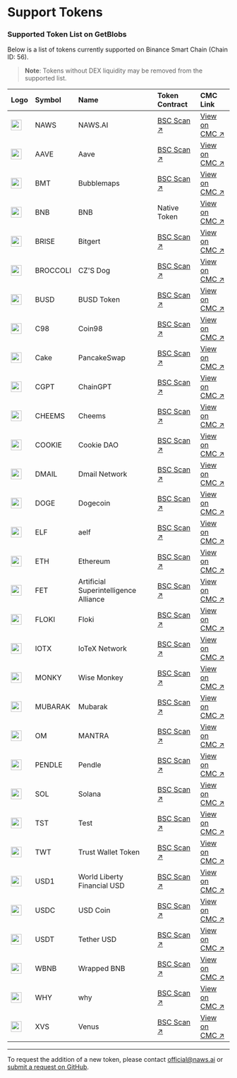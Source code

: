 # Support Tokens

<div class="token-list-container">

### Supported Token List on GetBlobs

Below is a list of tokens currently supported on Binance Smart Chain (Chain ID: 56).

> **Note**: Tokens without DEX liquidity may be removed from the supported list.

| Logo | Symbol | Name | Token Contract | CMC Link |
| :--- | :--- | :--- | :--- | :--- |
| <img src="https://s3.ap-northeast-2.amazonaws.com/cdn.naws.ai/images/coin-logos/token_symbols_naws.png" style="width: 24px; height: 24px;"> | NAWS | NAWS.AI | [BSC Scan ↗](https://bscscan.com/token/0x726a54E04f394b6e44e58a2D7CB0fEc61361D10E) | [View on CMC ↗](https://coinmarketcap.com/currencies/naws-ai) |
| <img src="https://s3.ap-northeast-2.amazonaws.com/cdn.naws.ai/images/coin-logos/token_symbols_aave.png" style="width: 24px; height: 24px;"> | AAVE | Aave | [BSC Scan ↗](https://bscscan.com/token/0xfb6115445bff7b52feb98650c87f44907e58f802) | [View on CMC ↗](https://coinmarketcap.com/currencies/aave) |
| <img src="https://s3.ap-northeast-2.amazonaws.com/cdn.naws.ai/images/coin-logos/token_symbols_bubblemaps.png" style="width: 24px; height: 24px;"> | BMT | Bubblemaps | [BSC Scan ↗](https://bscscan.com/token/0x7d814b9eD370Ec0a502EdC3267393bF62d891B62) | [View on CMC ↗](https://coinmarketcap.com/currencies/bubblemaps) |
| <img src="https://s3.ap-northeast-2.amazonaws.com/cdn.naws.ai/images/coin-logos/token_symbols_wrappedbnb.png" style="width: 24px; height: 24px;"> | BNB | BNB | Native Token | [View on CMC ↗](https://coinmarketcap.com/currencies/bnb) |
| <img src="https://s3.ap-northeast-2.amazonaws.com/cdn.naws.ai/images/coin-logos/token_symbols_bitrise.svg" style="width: 24px; height: 24px;"> | BRISE | Bitgert | [BSC Scan ↗](https://bscscan.com/token/0x8FFf93E810a2eDaaFc326eDEE51071DA9d398E83) | [View on CMC ↗](https://coinmarketcap.com/currencies/bitrise-token) |
| <img src="https://s3.ap-northeast-2.amazonaws.com/cdn.naws.ai/images/coin-logos/token_symbols_czsdog.png" style="width: 24px; height: 24px;"> | BROCCOLI | CZ'S Dog | [BSC Scan ↗](https://bscscan.com/token/0x6d5AD1592ed9D6D1dF9b93c793AB759573Ed6714) | [View on CMC ↗](https://coinmarketcap.com/currencies/czsdog-broccoli) |
| <img src="https://s3.ap-northeast-2.amazonaws.com/cdn.naws.ai/images/coin-logos/token_symbols_busd.png" style="width: 24px; height: 24px;"> | BUSD | BUSD Token | [BSC Scan ↗](https://bscscan.com/token/0xe9e7CEA3DedcA5984780Bafc599bD69ADd087D56) | [View on CMC ↗](https://coinmarketcap.com/currencies/binance-usd) |
| <img src="https://s3.ap-northeast-2.amazonaws.com/cdn.naws.ai/images/coin-logos/token_symbols_coin98.png" style="width: 24px; height: 24px;"> | C98 | Coin98 | [BSC Scan ↗](https://bscscan.com/token/0xaEC945e04baF28b135Fa7c640f624f8D90F1C3a6) | [View on CMC ↗](https://coinmarketcap.com/currencies/coin98) |
| <img src="https://s3.ap-northeast-2.amazonaws.com/cdn.naws.ai/images/coin-logos/token_symbols_pancakeswap.svg" style="width: 24px; height: 24px;"> | Cake | PancakeSwap | [BSC Scan ↗](https://bscscan.com/token/0x0E09FaBB73Bd3Ade0a17ECC321fD13a19e81cE82) | [View on CMC ↗](https://coinmarketcap.com/currencies/pancakeswap) |
| <img src="https://s3.ap-northeast-2.amazonaws.com/cdn.naws.ai/images/coin-logos/token_symbols_chaingpt.png" style="width: 24px; height: 24px;"> | CGPT | ChainGPT | [BSC Scan ↗](https://bscscan.com/token/0x9840652DC04fb9db2C43853633f0F62BE6f00f98) | [View on CMC ↗](https://coinmarketcap.com/currencies/chaingpt) |
| <img src="https://s3.ap-northeast-2.amazonaws.com/cdn.naws.ai/images/coin-logos/token_symbols_cheems.png" style="width: 24px; height: 24px;"> | CHEEMS | Cheems | [BSC Scan ↗](https://bscscan.com/token/0x0DF0587216a4a1bB7d5082fdc491d93d2dD4B413) | [View on CMC ↗](https://coinmarketcap.com/currencies/cheems-pet) |
| <img src="https://s3.ap-northeast-2.amazonaws.com/cdn.naws.ai/images/coin-logos/token_symbols_cookiedao.png" style="width: 24px; height: 24px;"> | COOKIE | Cookie DAO | [BSC Scan ↗](https://bscscan.com/token/0xC0041EF357B183448B235a8Ea73Ce4E4eC8c265F) | [View on CMC ↗](https://coinmarketcap.com/currencies/cookie) |
| <img src="https://s3.ap-northeast-2.amazonaws.com/cdn.naws.ai/images/coin-logos/token_symbols_dmail.svg" style="width: 24px; height: 24px;"> | DMAIL | Dmail Network | [BSC Scan ↗](https://bscscan.com/token/0xcc6f1e1b87cfcbe9221808d2d85c501aab0b5192) | [View on CMC ↗](https://coinmarketcap.com/currencies/dmail-network) |
| <img src="https://s3.ap-northeast-2.amazonaws.com/cdn.naws.ai/images/coin-logos/token_symbols_doge.png" style="width: 24px; height: 24px;"> | DOGE | Dogecoin | [BSC Scan ↗](https://bscscan.com/token/0xbA2aE424d960c26247Dd6c32edC70B295c744C43) | [View on CMC ↗](https://coinmarketcap.com/currencies/dogecoin) |
| <img src="https://s3.ap-northeast-2.amazonaws.com/cdn.naws.ai/images/coin-logos/token_symbols_aelf.svg" style="width: 24px; height: 24px;"> | ELF | aelf | [BSC Scan ↗](https://bscscan.com/token/0xa3f020a5C92e15be13CAF0Ee5C95cF79585EeCC9) | [View on CMC ↗](https://coinmarketcap.com/currencies/aelf) |
| <img src="https://s3.ap-northeast-2.amazonaws.com/cdn.naws.ai/images/coin-logos/token_symbols_ethereum.png" style="width: 24px; height: 24px;"> | ETH | Ethereum | [BSC Scan ↗](https://bscscan.com/token/0x2170Ed0880ac9A755fd29B2688956BD959F933F8) | [View on CMC ↗](https://coinmarketcap.com/currencies/ethereum) |
| <img src="https://s3.ap-northeast-2.amazonaws.com/cdn.naws.ai/images/coin-logos/token_symbols_artificial.png" style="width: 24px; height: 24px;"> | FET | Artificial Superintelligence Alliance | [BSC Scan ↗](https://bscscan.com/token/0x031b41e504677879370e9dbcf937283a8691fa7f) | [View on CMC ↗](https://coinmarketcap.com/currencies/artificial-superintelligence-alliance) |
| <img src="https://s3.ap-northeast-2.amazonaws.com/cdn.naws.ai/images/coin-logos/token_symbols_floki.png" style="width: 24px; height: 24px;"> | FLOKI | Floki | [BSC Scan ↗](https://bscscan.com/token/0xfb5B838b6cfEEdC2873aB27866079AC55363D37E) | [View on CMC ↗](https://coinmarketcap.com/currencies/floki-inu) |
| <img src="https://s3.ap-northeast-2.amazonaws.com/cdn.naws.ai/images/coin-logos/token_symbols_iotex.svg" style="width: 24px; height: 24px;"> | IOTX | IoTeX Network | [BSC Scan ↗](https://bscscan.com/token/0x9678e42cebeb63f23197d726b29b1cb20d0064e5) | [View on CMC ↗](https://coinmarketcap.com/currencies/iotex) |
| <img src="https://s3.ap-northeast-2.amazonaws.com/cdn.naws.ai/images/coin-logos/token_symbols_wisemonkey.png" style="width: 24px; height: 24px;"> | MONKY | Wise Monkey | [BSC Scan ↗](https://bscscan.com/token/0x59E69094398AfbEA632F8Bd63033BdD2443a3Be1) | [View on CMC ↗](https://coinmarketcap.com/currencies/wise-monkey) |
| <img src="https://s3.ap-northeast-2.amazonaws.com/cdn.naws.ai/images/coin-logos/token_symbols_mubrarak.png" style="width: 24px; height: 24px;"> | MUBARAK | Mubarak | [BSC Scan ↗](https://bscscan.com/token/0x5C85D6C6825aB4032337F11Ee92a72DF936b46F6) | [View on CMC ↗](https://coinmarketcap.com/currencies/mubarak) |
| <img src="https://s3.ap-northeast-2.amazonaws.com/cdn.naws.ai/images/coin-logos/token_symbols_mantra.png" style="width: 24px; height: 24px;"> | OM | MANTRA | [BSC Scan ↗](https://bscscan.com/token/0xf78d2e7936f5fe18308a3b2951a93b6c4a41f5e2) | [View on CMC ↗](https://coinmarketcap.com/currencies/mantra) |
| <img src="https://s3.ap-northeast-2.amazonaws.com/cdn.naws.ai/images/coin-logos/token_symbols_pendle.png" style="width: 24px; height: 24px;"> | PENDLE | Pendle | [BSC Scan ↗](https://bscscan.com/token/0xb3Ed0A426155B79B898849803E3B36552f7ED507) | [View on CMC ↗](https://coinmarketcap.com/currencies/pendle) |
| <img src="https://s3.ap-northeast-2.amazonaws.com/cdn.naws.ai/images/coin-logos/token_symbols_solana.png" style="width: 24px; height: 24px;"> | SOL | Solana | [BSC Scan ↗](https://bscscan.com/token/0x570A5D26f7765Ecb712C0924E4De545B89fD43dF) | [View on CMC ↗](https://coinmarketcap.com/currencies/solana) |
| <img src="https://s3.ap-northeast-2.amazonaws.com/cdn.naws.ai/images/coin-logos/token_symbols_tst.png" style="width: 24px; height: 24px;"> | TST | Test | [BSC Scan ↗](https://bscscan.com/token/0x86Bb94DdD16Efc8bc58e6b056e8df71D9e666429) | [View on CMC ↗](https://coinmarketcap.com/currencies/test-token-bsc) |
| <img src="https://s3.ap-northeast-2.amazonaws.com/cdn.naws.ai/images/coin-logos/token_symbols_trustwallet.png" style="width: 24px; height: 24px;"> | TWT | Trust Wallet Token | [BSC Scan ↗](https://bscscan.com/token/0x4b0f1812e5df2a09796481ff14017e6005508003) | [View on CMC ↗](https://coinmarketcap.com/currencies/trust-wallet-token) |
| <img src="https://s3.ap-northeast-2.amazonaws.com/cdn.naws.ai/images/coin-logos/token_symbols_world_liberty_financial.png" style="width: 24px; height: 24px;"> | USD1 | World Liberty Financial USD | [BSC Scan ↗](https://bscscan.com/token/0x8d0D000Ee44948FC98c9B98A4FA4921476f08B0d) | [View on CMC ↗](https://coinmarketcap.com/currencies/usd1) |
| <img src="https://s3.ap-northeast-2.amazonaws.com/cdn.naws.ai/images/coin-logos/token_symbols_usd.png" style="width: 24px; height: 24px;"> | USDC | USD Coin | [BSC Scan ↗](https://bscscan.com/token/0x8AC76a51cc950d9822D68b83fE1Ad97B32Cd580d) | [View on CMC ↗](https://coinmarketcap.com/currencies/usd-coin) |
| <img src="https://s3.ap-northeast-2.amazonaws.com/cdn.naws.ai/images/coin-logos/token_symbols_tetherusdt.png" style="width: 24px; height: 24px;"> | USDT | Tether USD | [BSC Scan ↗](https://bscscan.com/token/0x55d398326f99059fF775485246999027B3197955) | [View on CMC ↗](https://coinmarketcap.com/currencies/tether) |
| <img src="https://s3.ap-northeast-2.amazonaws.com/cdn.naws.ai/images/coin-logos/token_symbols_wrappedbnb.png" style="width: 24px; height: 24px;"> | WBNB | Wrapped BNB | [BSC Scan ↗](https://bscscan.com/token/0xbb4CdB9CBd36B01bD1cBaEBF2De08d9173bc095c) | [View on CMC ↗](https://coinmarketcap.com/currencies/wbnb) |
| <img src="https://s3.ap-northeast-2.amazonaws.com/cdn.naws.ai/images/coin-logos/token_symbols_why.png" style="width: 24px; height: 24px;"> | WHY | why | [BSC Scan ↗](https://bscscan.com/token/0x9eC02756A559700d8D9e79ECe56809f7bcC5dC27) | [View on CMC ↗](https://coinmarketcap.com/currencies/why) |
| <img src="https://s3.ap-northeast-2.amazonaws.com/cdn.naws.ai/images/coin-logos/token_symbols_venus.png" style="width: 24px; height: 24px;"> | XVS | Venus | [BSC Scan ↗](https://bscscan.com/token/0xcF6BB5389c92Bdda8a3747Ddb454cB7a64626C63) | [View on CMC ↗](https://coinmarketcap.com/currencies/venus) |

---

To request the addition of a new token, please contact [official@naws.ai](mailto:official@naws.ai) or [submit a request on GitHub](https://github.com/naws-ai/getblobs-token-list/blob/main/CONTRIBUTING.md).


</div>

